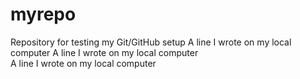 # myrepo
Repository for testing my Git/GitHub setup
A line I wrote on my local computer
A line I wrote on my local computer  
A line I wrote on my local computer  
